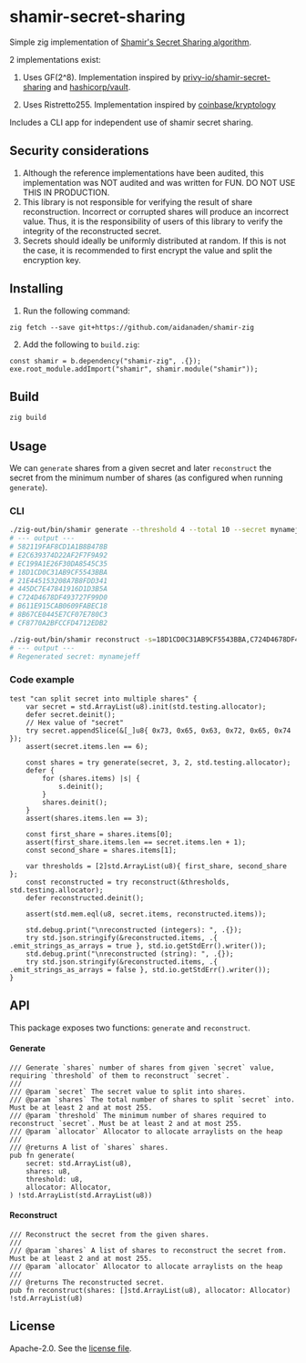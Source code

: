 # shamir-secret-sharing

Simple zig implementation of [Shamir's Secret Sharing algorithm](https://en.wikipedia.org/wiki/Shamir%27s_Secret_Sharing).

2 implementations exist:

1. Uses GF(2^8). Implementation inspired by [privy-io/shamir-secret-sharing](https://github.com/privy-io/shamir-secret-sharing) and [hashicorp/vault](https://github.com/hashicorp/vault/tree/main/shamir).

2. Uses Ristretto255. Implementation inspired by [coinbase/kryptology](https://github.com/coinbase/kryptology)

Includes a CLI app for independent use of shamir secret sharing.

## Security considerations

1. Although the reference implementations have been audited, this implementation was NOT audited and was written for FUN. DO NOT USE THIS IN PRODUCTION.
2. This library is not responsible for verifying the result of share reconstruction. Incorrect or corrupted shares will produce an incorrect value. Thus, it is the responsibility of users of this library to verify the integrity of the reconstructed secret.
3. Secrets should ideally be uniformly distributed at random. If this is not the case, it is recommended to first encrypt the value and split the encryption key.

## Installing

1. Run the following command:

```
zig fetch --save git+https://github.com/aidanaden/shamir-zig
```

2. Add the following to `build.zig`:

```zig
const shamir = b.dependency("shamir-zig", .{});
exe.root_module.addImport("shamir", shamir.module("shamir"));
```

## Build

```sh
zig build
```

## Usage

We can `generate` shares from a given secret and later `reconstruct` the secret from the minimum number of shares (as configured when running `generate`).

### CLI

```sh
./zig-out/bin/shamir generate --threshold 4 --total 10 --secret mynamejeff
# --- output ---
# 582119FAF8CD1A1B8B478B
# E2C639374D22AF2F7F9A92
# EC199A1E26F30DA8545C35
# 18D1CD0C31AB9CF5543BBA
# 21E445153208A7B8FDD341
# 445DC7E47841916D1D3B5A
# C724D4678DF493727F99D0
# B611E915CAB0609FABEC18
# 8B67CE0445E7CF07E780C3
# CF8770A2BFCCFD4712EDB2
```

```sh
./zig-out/bin/shamir reconstruct -s=18D1CD0C31AB9CF5543BBA,C724D4678DF493727F99D0,B611E915CAB0609FABEC18,CF8770A2BFCCFD4712EDB2
# --- output ---
# Regenerated secret: mynamejeff
```

### Code example

```zig
test "can split secret into multiple shares" {
    var secret = std.ArrayList(u8).init(std.testing.allocator);
    defer secret.deinit();
    // Hex value of "secret"
    try secret.appendSlice(&[_]u8{ 0x73, 0x65, 0x63, 0x72, 0x65, 0x74 });
    assert(secret.items.len == 6);

    const shares = try generate(secret, 3, 2, std.testing.allocator);
    defer {
        for (shares.items) |s| {
            s.deinit();
        }
        shares.deinit();
    }
    assert(shares.items.len == 3);

    const first_share = shares.items[0];
    assert(first_share.items.len == secret.items.len + 1);
    const second_share = shares.items[1];

    var thresholds = [2]std.ArrayList(u8){ first_share, second_share };
    const reconstructed = try reconstruct(&thresholds, std.testing.allocator);
    defer reconstructed.deinit();

    assert(std.mem.eql(u8, secret.items, reconstructed.items));

    std.debug.print("\nreconstructed (integers): ", .{});
    try std.json.stringify(&reconstructed.items, .{ .emit_strings_as_arrays = true }, std.io.getStdErr().writer());
    std.debug.print("\nreconstructed (string): ", .{});
    try std.json.stringify(&reconstructed.items, .{ .emit_strings_as_arrays = false }, std.io.getStdErr().writer());
}
```

## API

This package exposes two functions: `generate` and `reconstruct`.

#### Generate

```zig
/// Generate `shares` number of shares from given `secret` value, requiring `threshold` of them to reconstruct `secret`.
///
/// @param `secret` The secret value to split into shares.
/// @param `shares` The total number of shares to split `secret` into. Must be at least 2 and at most 255.
/// @param `threshold` The minimum number of shares required to reconstruct `secret`. Must be at least 2 and at most 255.
/// @param `allocator` Allocator to allocate arraylists on the heap
///
/// @returns A list of `shares` shares.
pub fn generate(
    secret: std.ArrayList(u8),
    shares: u8,
    threshold: u8,
    allocator: Allocator,
) !std.ArrayList(std.ArrayList(u8))
```

#### Reconstruct

```zig
/// Reconstruct the secret from the given shares.
///
/// @param `shares` A list of shares to reconstruct the secret from. Must be at least 2 and at most 255.
/// @param `allocator` Allocator to allocate arraylists on the heap
///
/// @returns The reconstructed secret.
pub fn reconstruct(shares: []std.ArrayList(u8), allocator: Allocator) !std.ArrayList(u8)
```

## License

Apache-2.0. See the [license file](LICENSE).

